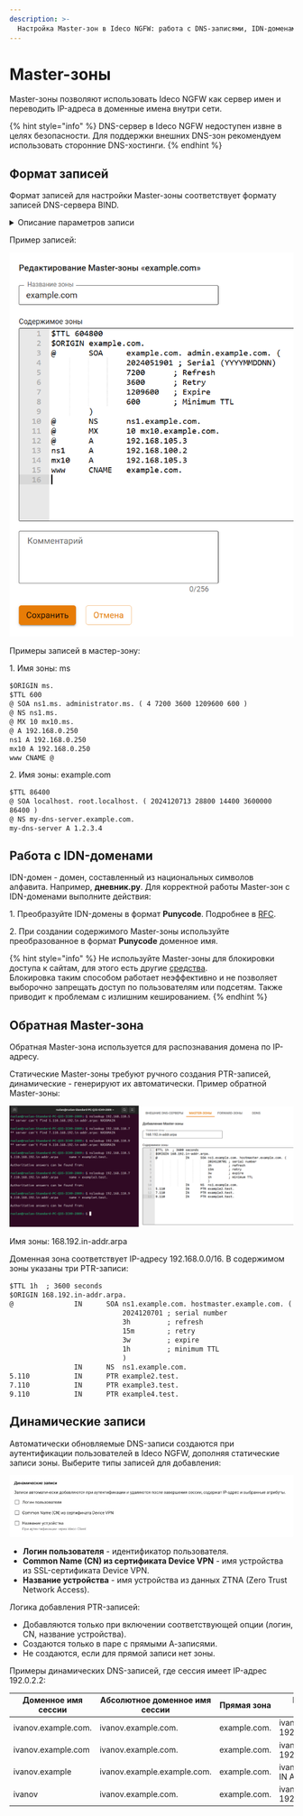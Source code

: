 ```yaml
---
description: >-
  Настройка Master-зон в Ideco NGFW: работа с DNS-записями, IDN-доменами и reverse DNS.
---
```


# Master-зоны

Master-зоны позволяют использовать Ideco NGFW как сервер имен и переводить IP-адреса в доменные имена внутри сети.

{% hint style="info" %}
DNS-сервер в Ideco NGFW недоступен извне в целях безопасности. Для поддержки внешних DNS-зон рекомендуем использовать сторонние DNS-хостинги.
{% endhint %}

## Формат записей

Формат записей для настройки Master-зоны соответствует формату записей DNS-сервера BIND.

<details>

<summary>Описание параметров записи</summary>

* **TTL** - определяет время кеширования положительных ответов (например, найденного IP-адреса). Задается в секундах или с помощью сокращений: `m` (минуты), `h` (часы), `d` (дни), `w` (недели).
* **ORIGIN** - определяет текущее доменное имя. Значение `ORIGIN` заменяет символ `@` в записях, а также автоматически добавляется к любому имени, не заканчивающемуся точкой (`.`).
* **SOA** - описывает начальные параметры зоны и определяет зону ответственности сервера. Для каждой зоны допустима только одна запись SOA. Включает primary NS-сервер домена и email администратора (с заменой `@` на `.`, например: `admin.example.com`). Включает:
  * **Serial** - серийный номер зоны. Должен увеличиваться при любых изменениях, чтобы вторичные серверы обновили данные. Рекомендуемый формат: `YYYYMMDDnn` (год, месяц, день + двузначный номер изменения, начиная с `00`). Например, первое изменение 15 мая 2025 года будет `2025051500`, следующее в тот же день - `2025051501`.
  * **Refresh** - как часто вторичные серверы должны проверять первичный на наличие обновлений.
  * **Retry** - интервал между повторными попытками при неудачном обновлении.
  * **Expiry** - срок, после которого вторичный сервер прекратит использовать данные зоны, если не сможет обновиться.
  * **TTL** - минимальное время кеширования для вторичных серверов.
* **SRV** - указывает серверы, ответственные за определенные службы в домене (например, Jabber, Active Directory, SIP). Формат: `_служба._протокол.домен`.
* **NS** - указывает авторитетные DNS-серверы для домена. Для каждой `NS`-записи обязательно должны существовать сопоставимые `A` или `AAAA`-записи.
* **PTR** - преобразует IP-адрес в доменное имя (reverse DNS). Используется, например, для проверки почтовых серверов.
* **MX** - указывает почтовые серверы для домена. Формат: `Приоритет Сервер` (например, `10 mx.example.com`). Для каждого `MX` обязательна `A` или `AAAA`-запись.
* **A** - сопоставляет доменное имя с IPv4-адресом (например, `192.0.2.1`). Для каждого интерфейса требуется отдельная запись.
* **AAAA** - аналогична `A`, но для IPv6 (например, `2001:db8::1`).
* **CNAME** - задает алиас (псевдоним) для другого доменного имени. Для алиаса не должно быть других записей (например, `MX` или `TXT`).

Со всеми ресурсными записями можно ознакомиться по [ссылке](https://ru.wikipedia.org/wiki/%D0%A2%D0%B8%D0%BF%D1%8B_%D1%80%D0%B5%D1%81%D1%83%D1%80%D1%81%D0%BD%D1%8B%D1%85_%D0%B7%D0%B0%D0%BF%D0%B8%D1%81%D0%B5%D0%B9_DNS).

</details>

Пример записей:

<img src="/.gitbook/assets/dns5.png" alt="" data-size="original">

Примеры записей в мастер-зону:

1\.  Имя зоны: ms

```
$ORIGIN ms. 
$TTL 600 
@ SOA ns1.ms. administrator.ms. ( 4 7200 3600 1209600 600 ) 
@ NS ns1.ms. 
@ MX 10 mx10.ms. 
@ A 192.168.0.250 
ns1 A 192.168.0.250 
mx10 A 192.168.0.250 
www CNAME @
```
2\.  Имя зоны: example.com

```
$TTL 86400
@ SOA localhost. root.localhost. ( 2024120713 28800 14400 3600000 86400 )
@ NS my-dns-server.example.com.
my-dns-server A 1.2.3.4
```

## Работа с IDN-доменами

IDN-домен - домен, составленный из национальных символов алфавита. Например, **дневник.ру**. Для корректной работы Master-зон с IDN-доменами выполните действия:

1\. Преобразуйте IDN-домены в формат **Punycode**. Подробнее в [RFC](https://datatracker.ietf.org/doc/html/rfc3492). 

2\. При создании содержимого Master-зоны используйте преобразованное в формат **Punycode** доменное имя.

{% hint style="info" %}
Не используйте Master-зоны для блокировки доступа к сайтам, для этого есть другие [средства](/settings/access-rules/content-filter/). \
Блокировка таким способом работает неэффективно и не позволяет выборочно запрещать доступ по пользователям или подсетям. Также приводит к проблемам с излишним кешированием.
{% endhint %}

## Обратная Master-зона

Обратная Master-зона используется для распознавания домена по IP-адресу.

Статические Master-зоны требуют ручного создания PTR-записей, динамические - генерируют их автоматически. Пример обратной Master-зоны:

![](/.gitbook/assets/dns6.png) 

Имя зоны: 168.192.in-addr.arpa 

Доменная зона соответствует IP-адресу 192.168.0.0/16. В содержимом зоны указаны три PTR-записи:

```
$TTL 1h  ; 3600 seconds
$ORIGIN 168.192.in-addr.arpa.
@               IN      SOA ns1.example.com. hostmaster.example.com. (
                            2024120701 ; serial number
                            3h         ; refresh
                            15m        ; retry
                            3w         ; expire
                            1h         ; minimum TTL
                            )
                IN      NS  ns1.example.com.
5.110           IN      PTR example2.test.
7.110           IN      PTR example3.test.
9.110           IN      PTR example4.test.
```
## Динамические записи

Автоматически обновляемые DNS-записи создаются при аутентификации пользователей в Ideco NGFW, дополняя статические записи зоны. Выберите типы записей для добавления:

![](/.gitbook/assets/dns7.png)

* **Логин пользователя** - идентификатор пользователя.
* **Common Name (CN) из сертификата Device VPN** - имя устройства из SSL-сертификата Device VPN.
* **Название устройства** - имя устройства из данных ZTNA (Zero Trust Network Access).

Логика добавления PTR-записей:
* Добавляются только при включении соответствующей опции (логин, CN, название устройства).
* Создаются только в паре с прямыми А-записями.
* Не создаются, если для прямой записи нет зоны.

Примеры динамических DNS-записей, где сессия имеет IP-адрес 192.0.2.2:
<table style="width: 100%;">
  <thead>
    <tr>
      <th>Доменное имя сессии</th>
      <th>Абсолютное доменное имя сессии</th>
      <th>Прямая зона</th>
      <th>Прямая запись</th>
      <th>Обратная зона</th>
      <th>Обратная запись</th>
    </tr>
  </thead>
  <tbody>
    <tr>
      <td>ivanov.example.com.</td>
      <td>ivanov.example.com.</td>
      <td>example.com.</td>
      <td>ivanov IN A 192.0.2.2</td>
      <td>2.0.192.in-addr.arpa.</td>
      <td>2 IN PTR ivanov.example.com.</td>
    </tr>
    <tr>
      <td>ivanov.example.com</td>
      <td>ivanov.example.com.</td>
      <td>example.com.</td>
      <td>ivanov IN A 192.0.2.2</td>
      <td>2.0.192.in-addr.arpa.</td>
      <td>2 IN PTR ivanov.example.com.</td>
    </tr>
    <tr>
      <td>ivanov.example</td>
      <td>ivanov.example.example.com.</td>
      <td>example.com.</td>
      <td>ivanov.example IN A 192.0.2.2</td>
      <td>2.0.192.in-addr.arpa.</td>
      <td>2 IN PTR ivanov.example.example.com.</td>
    </tr>
    <tr>
      <td>ivanov</td>
      <td>ivanov.example.com.</td>
      <td>example.com.</td>
      <td>ivanov IN A 192.0.2.2</td>
      <td>2.0.192.in-addr.arpa.</td>
      <td>2 IN PTR ivanov.example.com.</td>
    </tr>
  </tbody>
</table>